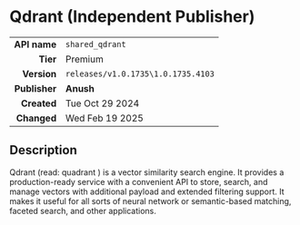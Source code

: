 # Qdrant (Independent Publisher)
| | |
|-:|-|
|**API name**|`shared_qdrant`|
|**Tier**|Premium|
|**Version**|`releases/v1.0.1735\1.0.1735.4103`|
|**Publisher**|**Anush**|
|**Created**|Tue Oct 29 2024|
|**Changed**|Wed Feb 19 2025|

## Description
Qdrant (read: quadrant ) is a vector similarity search engine. It provides a production-ready service with a convenient API to store, search, and manage vectors with additional payload and extended filtering support. It makes it useful for all sorts of neural network or semantic-based matching, faceted search, and other applications.

